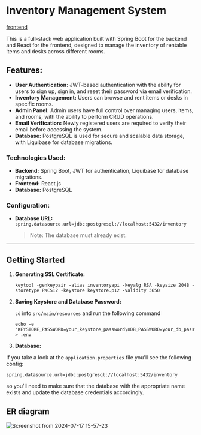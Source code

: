 # Inventory Management System

[frontend](https://github.com/dsabljic/inventory-management-system-frontend)

This is a full-stack web application built with Spring Boot for the backend and React for the frontend, designed to manage the inventory of rentable items and desks across different rooms.

## Features:
- **User Authentication:** JWT-based authentication with the ability for users to sign up, sign in, and reset their password via email verification.
- **Inventory Management:** Users can browse and rent items or desks in specific rooms.
- **Admin Panel:** Admin users have full control over managing users, items, and rooms, with the ability to perform CRUD operations.
- **Email Verification:** Newly registered users are required to verify their email before accessing the system.
- **Database:** PostgreSQL is used for secure and scalable data storage, with Liquibase for database migrations.

### Technologies Used:
- **Backend:** Spring Boot, JWT for authentication, Liquibase for database migrations.
- **Frontend:** React.js
- **Database:** PostgreSQL

### Configuration:
- **Database URL:** `spring.datasource.url=jdbc:postgresql://localhost:5432/inventory`
  > Note: The database must already exist.

---

## Getting Started

1. **Generating SSL Certificate:**
   ```shell
   keytool -genkeypair -alias inventoryapi -keyalg RSA -keysize 2048 -storetype PKCS12 -keystore keystore.p12 -validity 3650
   ```

2. **Saving Keystore and Database Password:**

   `cd` into `src/main/resources` and run the following command
   ```shell
   echo -e "KEYSTORE_PASSWORD=your_keystore_password\nDB_PASSWORD=your_db_password" > .env
   ```
3. **Database:**

If you take a look at the `application.properties` file you'll see the following config:

```properties
spring.datasource.url=jdbc:postgresql://localhost:5432/inventory
```

so you'll need to make sure that the database with the appropriate name exists and update the database credentials accordingly.

## ER diagram

![Screenshot from 2024-07-17 15-57-23](https://github.com/user-attachments/assets/e4f20af9-39de-4f3b-a7cb-3209604aa71c)
